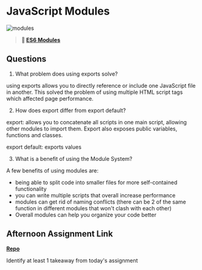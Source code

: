 # JavaScript Modules

![modules](https://bcw.blob.core.windows.net/public/img/1015719031845190)

> **📖 [ES6 Modules](https://codeworksacademy.com/fs-student-guide/resources/wk3/01-Modules)**

## Questions

1. What problem does using exports solve?

using exports allows you to directly reference or include one JavaScript file in another. This solved the problem of using multiple HTML script tags which affected page performance. 

2. How does export differ from export default?

export: allows you to concatenate all scripts in one main script, allowing other modules to import them. Export also exposes public variables, functions and classes. 

export default: exports values 

3. What is a benefit of using the Module System?

A few benefits of using modules are:
- being able to split code into smaller files for more self-contained functionality 
- you can write multiple scripts that overall increase performance
- modules can get rid of naming conflicts (there can be 2 of the same function in different modules that won't clash with each other)
- Overall modules can help you organize your code better

## Afternoon Assignment Link

**[Repo](https://github.com/savtemp/rally-racers)**

Identify at least 1 takeaway from today's assignment
